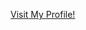
<a href="https://www.w3schools.com](https://ajay-mali.github.io/AjayMaliProfile.github.io/">Visit My Profile!</a>
